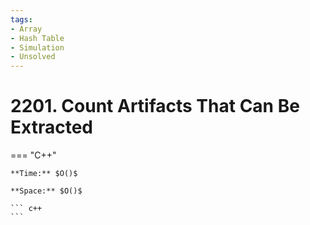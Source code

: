 ```yaml
---
tags:
- Array
- Hash Table
- Simulation
- Unsolved
---
```



# 2201. Count Artifacts That Can Be Extracted

=== "C++"

    **Time:** $O()$

    **Space:** $O()$

    ``` c++
    ```